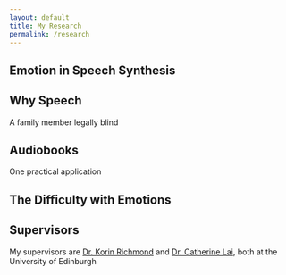 ```yaml
---
layout: default
title: My Research
permalink: /research
---
```


## Emotion in Speech Synthesis

## Why Speech

A family member legally blind

## Audiobooks

One practical application

## The Difficulty with Emotions

## Supervisors

My supervisors are <a href="https://homepages.inf.ed.ac.uk/korin/site/home/" id="textlinks">Dr. Korin Richmond</a> and <a href="https://homepages.inf.ed.ac.uk/clai/" id="textlinks">Dr. Catherine Lai</a>, both at the University of Edinburgh
